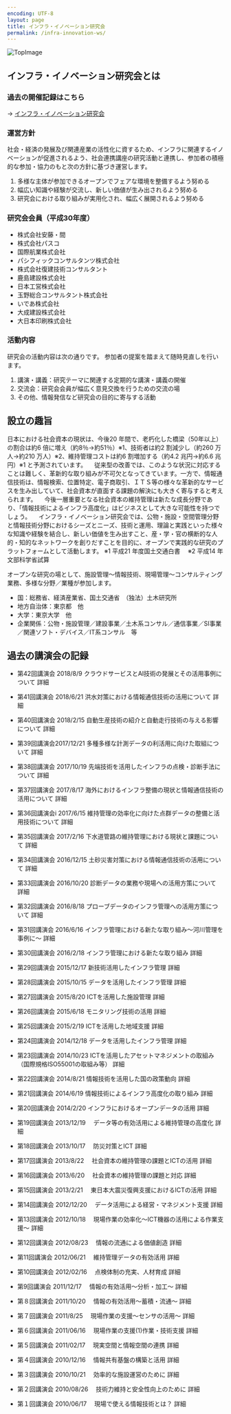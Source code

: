 ```yaml
---
encoding: UTF-8
layout: page
title: インフラ・イノベーション研究会
permalink: /infra-innovation-ws/
---
```


![TopImage](/img/10_Top01.png)

## インフラ・イノベーション研究会とは

### 過去の開催記録はこちら
→ [インフラ・イノベーション研究会](http://advanced-infra.org/study.html)

### 運営方針
社会・経済の発展及び関連産業の活性化に資するため、インフラに関連するイノベーションが促進されるよう、社会連携講座の研究活動と連携し、参加者の積極的な参加・協力のもと次の方針に基づき運営します。

1. 多様な主体が参加できるオープンでフェアな環境を整備するよう努める
2. 幅広い知識や経験が交流し、新しい価値が生み出されるよう努める
3. 研究会における取り組みが実用化され、幅広く展開されるよう努める

### 研究会会員（平成30年度）
- 株式会社安藤・間
- 株式会社パスコ
- 国際航業株式会社
- パシフィックコンサルタンツ株式会社
- 株式会社復建技術コンサルタント
- 鹿島建設株式会社
- 日本工営株式会社
- 玉野総合コンサルタント株式会社
- いであ株式会社
- 大成建設株式会社
- 大日本印刷株式会社

### 活動内容
研究会の活動内容は次の通りです。
参加者の提案を踏まえて随時見直しを行います。

1. 講演・講義：研究テーマに関連する定期的な講演・講義の開催
2. 交流会：研究会会員が幅広く意見交換を行うための交流の場
3. その他、情報発信など研究会の目的に寄与する活動

## 設立の趣旨
日本における社会資本の現状は、今後20 年間で、老朽化した橋梁（50年以上）の割合は約6 倍に増え（約8％→約51％）※1、技術者は約2 割減少し（約260 万人→約210 万人）※2、維持管理コストは約6 割増加する（約4.2 兆円→約6.6 兆円）※1 と予測されています。
　従来型の改善では、このような状況に対応することは難しく、革新的な取り組みが不可欠となってきています。一方で、情報通信技術は、情報検索、位置特定、電子商取引、ＩＴＳ等の様々な革新的なサービスを生み出していて、社会資本が直面する課題の解決にも大きく寄与すると考えられます。
　今後一層重要となる社会資本の維持管理は新たな成長分野であり、「情報技術によるインフラ高度化」はビジネスとして大きな可能性を持つでしょう。
　インフラ・イノベーション研究会では、公物・施設・空間管理分野と情報技術分野におけるシーズとニーズ、技術と運用、理論と実践といった様々な知識や経験を結合し、新しい価値を生み出すこと、産・学・官の横断的な人的・知的なネットワークを創りだすことを目的に、オープンで実践的な研究のプラットフォームとして活動します。
※1 平成21 年度国土交通白書 　※2 平成14 年文部科学省試算

オープンな研究の場として、施設管理～情報技術、現場管理～コンサルティング業務、多様な分野／業種が参加します。

- 国：総務省、経済産業省、国土交通省　（独法）土木研究所
- 地方自治体：東京都　他
- 大学：東京大学　他
- 企業関係：公物・施設管理／建設事業／土木系コンサル／通信事業／SI事業／関連ソフト・デバイス／IT系コンサル　等


## 過去の講演会の記録

- 第42回講演会 2018/8/9
クラウドサービスとAI技術の発展とその活用事例について 詳細

- 第41回講演会 2018/6/21
洪水対策における情報通信技術の活用について 詳細

- 第40回講演会 2018/2/15
自動生産技術の紹介と自動走行技術の与える影響について 詳細

- 第39回講演会2017/12/21
多種多様な計測データの利活用に向けた取組について 詳細

- 第38回講演会 2017/10/19
先端技術を活用したインフラの点検・診断手法について 詳細

- 第37回講演会 2017/8/17
海外におけるインフラ整備の現状と情報通信技術の活用について 詳細

- 第36回講演会i 2017/6/15
維持管理の効率化に向けた点群データの整備と活用技術について 詳細

- 第35回講演会 2017/2/16
下水道管路の維持管理における現状と課題について 詳細

- 第34回講演会 2016/12/15
土砂災害対策における情報通信技術の活用について 詳細

- 第33回講演会 2016/10/20
診断データの業務や現場への活用方策について 詳細

- 第32回講演会 2016/8/18
プローブデータのインフラ管理への活用方策について 詳細

- 第31回講演会 2016/6/16
インフラ管理における新たな取り組み～河川管理を事例に～ 詳細

- 第30回講演会 2016/2/18
インフラ管理における新たな取り組み 詳細

- 第29回講演会 2015/12/17
新技術活用したインフラ管理 詳細

- 第28回講演会 2015/10/15
データを活用したインフラ管理 詳細

- 第27回講演会 2015/8/20
ICTを活用した施設管理 詳細

- 第26回講演会 2015/6/18
モニタリング技術の活用 詳細

- 第25回講演会 2015/2/19
ICTを活用した地域支援 詳細

- 第24回講演会 2014/12/18
データを活用したインフラ管理 詳細

- 第23回講演会 2014/10/23
ICTを活用したアセットマネジメントの取組み（国際規格ISO55001の取組み等） 詳細

- 第22回講演会 2014/8/21
情報技術を活用した国の政策動向 詳細

- 第21回講演会 2014/6/19
情報技術によるインフラ高度化の取り組み 詳細

- 第20回講演会 2014/2/20
インフラにおけるオープンデータの活用 詳細

- 第19回講演会 2013/12/19
　データ等の有効活用による維持管理の高度化 詳細

- 第18回講演会 2013/10/17
　防災対策とICT 詳細

- 第17回講演会 2013/8/22
　社会資本の維持管理の課題とICTの活用 詳細

- 第16回講演会 2013/6/20
　社会資本の維持管理の課題と対応 詳細

- 第15回講演会 2013/2/21
　東日本大震災復興支援におけるICTの活用 詳細

- 第14回講演会 2012/12/20
　データ活用による経営・マネジメント支援 詳細

- 第13回講演会 2012/10/18
　現場作業の効率化～ICT機器の活用による作業支援～ 詳細

- 第12回講演会 2012/08/23
　情報の流通による価値創造 詳細

- 第11回講演会 2012/06/21
　維持管理データの有効活用 詳細

- 第10回講演会 2012/02/16
　点検体制の充実、人材育成 詳細

- 第9回講演会 2011/12/17
　情報の有効活用～分析・加工～ 詳細

- 第８回講演会 2011/10/20
　情報の有効活用～蓄積・流通～ 詳細

- 第７回講演会 2011/8/25
　現場作業の支援～センサの活用～ 詳細

- 第６回講演会 2011/06/16
　現場作業の支援(1)作業・技術支援 詳細

- 第５回講演会 2011/02/17
　現実空間と情報空間の連携 詳細

- 第４回講演会 2010/12/16
　情報共有基盤の構築と活用 詳細

- 第３回講演会 2010/10/21
　効率的な施設運営のために 詳細

- 第２回講演会 2010/08/26
　技術力維持と安全性向上のために 詳細

- 第１回講演会 2010/06/17
　現場で使える情報技術とは？ 詳細
